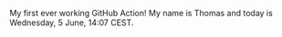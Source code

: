 My first ever working GitHub Action!
My name is Thomas and today is Wednesday, 5 June, 14:07 CEST. 

